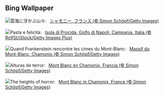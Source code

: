 ## Bing Wallpaper
![](https://www.bing.com/th?id=OHR.MontBlancMassif_JA-JP5454742573_UHD.jpg&w=1000)雲海に浮かぶ山々:&nbsp;&ensp;[シャモニー, フランス (© Simon Schöpf/Getty Images)](https://www.bing.com/th?id=OHR.MontBlancMassif_JA-JP5454742573_UHD.jpg)
<br><br/>
![](https://www.bing.com/th?id=OHR.GiornataMondialeDellaPasta_IT-IT9004534121_UHD.jpg&w=1000)Pasta e felicità:&nbsp;&ensp;[Isola di Procida, Golfo di Napoli, Campania, Italia (© RolfSt/iStock/Getty Images Plus)](https://www.bing.com/th?id=OHR.GiornataMondialeDellaPasta_IT-IT9004534121_UHD.jpg)
<br><br/>
![](https://www.bing.com/th?id=OHR.MontBlancMassif_FR-FR3086355782_UHD.jpg&w=1000)Quand Frankenstein rencontre les cimes du Mont-Blanc:&nbsp;&ensp;[Massif du Mont-Blanc, Chamonix (© Simon Schöpf/Getty Images)](https://www.bing.com/th?id=OHR.MontBlancMassif_FR-FR3086355782_UHD.jpg)
<br><br/>
![](https://www.bing.com/th?id=OHR.MontBlancMassif_ES-ES6175226361_UHD.jpg&w=1000)Alturas de terror:&nbsp;&ensp;[Mont Blanc en Chamonix, Francia (© Simon Schöpf/Getty Images)](https://www.bing.com/th?id=OHR.MontBlancMassif_ES-ES6175226361_UHD.jpg)
<br><br/>
![](https://www.bing.com/th?id=OHR.MontBlancMassif_EN-GB2071333210_UHD.jpg&w=1000)The heights of horror:&nbsp;&ensp;[Mont Blanc in Chamonix, France (© Simon Schöpf/Getty Images)](https://www.bing.com/th?id=OHR.MontBlancMassif_EN-GB2071333210_UHD.jpg)
<br><br/>
